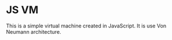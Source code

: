 # JS VM

This is a simple virtual machine created in JavaScript. It is use Von Neumann architecture.
